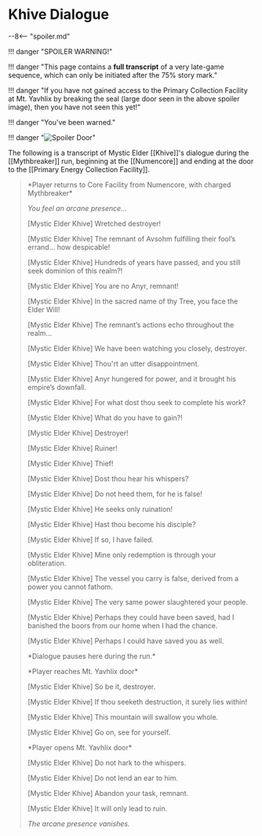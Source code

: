# Khive Dialogue

--8<-- "spoiler.md"

!!! danger "SPOILER WARNING!"

!!! danger "This page contains a **full transcript** of a very late-game sequence, which can only be initiated after the 75% story mark."

!!! danger "If you have not gained access to the Primary Collection Facility at Mt. Yavhlix by breaking the seal (large door seen in the above spoiler image), then you have not seen this yet!"

!!! danger "You've been warned."

!!! danger "![Spoiler Door](/assets/img/spoiler_door.png)"

The following is a transcript of Mystic Elder [[Khive]]'s dialogue during the [[Mythbreaker]] run, beginning at the [[Numencore]] and ending at the door to the [[Primary Energy Collection Facility]].

> \*Player returns to Core Facility from Numencore, with charged Mythbreaker*
>
> *You feel an arcane presence...*
> 
> [Mystic Elder Khive] Wretched destroyer!
>
> [Mystic Elder Khive] The remnant of Avsohm fulfilling their fool’s errand... how despicable!
>
> [Mystic Elder Khive] Hundreds of years have passed, and you still seek dominion of this realm?!
>
> [Mystic Elder Khive] You are no Anyr, remnant!
>
> [Mystic Elder Khive] In the sacred name of thy Tree, you face the Elder Will!
>
> [Mystic Elder Khive] The remnant’s actions echo throughout the realm…
>
> [Mystic Elder Khive] We have been watching you closely, destroyer.
>
> [Mystic Elder Khive] Thou'rt an utter disappointment.
>
> [Mystic Elder Khive] Anyr hungered for power, and it brought his empire’s downfall.
>
> [Mystic Elder Khive] For what dost thou seek to complete his work?
>
> [Mystic Elder Khive] What do you have to gain?!
>
> [Mystic Elder Khive] Destroyer!
>
> [Mystic Elder Khive] Ruiner!
>
> [Mystic Elder Khive] Thief!
>
> [Mystic Elder Khive] Dost thou hear his whispers?
>
> [Mystic Elder Khive] Do not heed them, for he is false!
>
> [Mystic Elder Khive] He seeks only ruination!
>
> [Mystic Elder Khive] Hast thou become his disciple?
>
> [Mystic Elder Khive] If so, I have failed.
>
> [Mystic Elder Khive] Mine only redemption is through your obliteration.
>
> [Mystic Elder Khive] The vessel you carry is false, derived from a power you cannot fathom.
>
> [Mystic Elder Khive] The very same power slaughtered your people.
>
> [Mystic Elder Khive] Perhaps they could have been saved, had I banished the boors from our home when I had the chance.
>
> [Mystic Elder Khive] Perhaps I could have saved you as well.
>
> \*Dialogue pauses here during the run.*
>
> \*Player reaches Mt. Yavhlix door*
>
> [Mystic Elder Khive] So be it, destroyer.
>
> [Mystic Elder Khive] If thou seeketh destruction, it surely lies within!
>
> [Mystic Elder Khive] This mountain will swallow you whole.
>
> [Mystic Elder Khive] Go on, see for yourself.
>
> \*Player opens Mt. Yavhlix door*
>
> [Mystic Elder Khive] Do not hark to the whispers.
>
> [Mystic Elder Khive] Do not lend an ear to him.
>
> [Mystic Elder Khive] Abandon your task, remnant.
>
> [Mystic Elder Khive] It will only lead to ruin.
>
> *The arcane presence vanishes.*
